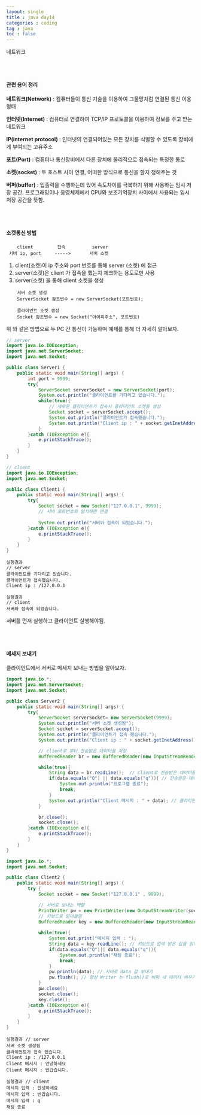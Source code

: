```yaml
---
layout: single
title : java day14
categories : coding
tag : java
toc : false
---
```


네트워크

<br>
<br>


#### 관련 용어 정리

**네트워크(Network)** : 컴퓨터들이 통신 기술을 이용하여 그물망처럼 연결된 통신 이용형태

**인터넷(Internet)** : 컴퓨터로 연결하여 TCP/IP 프로토콜을 이용하여 정보를 주고 받는 네트워크

**IP(internet protocol)** : 인터넷의 연결되어있는 모든 장치를 식별할 수 있도록 장비에게 부여되는 고유주소

**포트(Port)** : 컴퓨터나 통신장비에서 다른 장치에 물리적으로 접속되는 특정한 통로

**소켓(socket)** : 두 호스트 사이 연결, 어떠한 방식으로 통신을 할지 정해주는 것

**버퍼(buffer)** : 입출력을 수행하는데 있어 속도차이를 극복하기 위해 사용하는 임시 저장 공간. 프로그래밍이나 웅영체제에서 CPU와 보조기억장치 사이에서 사용되는 임시 저장 공간을 뜻함.

<br>
<br>

#### 소켓통신 방법

        client         접속          server
     서버 ip, port     ----->       서버 소켓

1. client(소켓)이 ip 주소와 port 번호를 통해 server (소켓) 에 접근
2. server(소켓)은 client 가 접속을 했는지 체크하는 용도로만 사용
3. server(소켓) 을 통해 client 소켓을 생성

```
    서버 소켓 생성
    ServerSocket 참조변수 = new ServerSocket(포트번호);

    클라이언트 소켓 생성
    Socket 참조변수 = new Socket("아이피주소", 포트번호)
```

위 와 같은 방법으로 두 PC 간 통신이 가능하며 예제를 통해 더 자세히 알아보자.

```java
// server
import java.io.IOException;
import java.net.ServerSocket;
import java.net.Socket;

public class Server1 {
    public static void main(String[] args) {
        int port = 9999;
        try{
            ServerSocket serverSocket = new ServerSocket(port);
            System.out.println("클라이언트를 기다리고 있습니다.");
            while(true){
                // 새로운 클라이언트가 접속시 클라이언트 소켓을 생성
                Socket socket = serverSocket.accept();
                System.out.println("클라이언트가 접속했습니다.");
                System.out.println("Client ip : " + socket.getInetAddress());
            }
        }catch (IOException e){
            e.printStackTrace();
        }
    }
}
```

```java
// client
import java.io.IOException;
import java.net.Socket;

public class Client1 {
    public static void main(String[] args) {
        try{
            Socket socket = new Socket("127.0.0.1", 9999);
            // 서버 포트번호와 일치하면 연결
            
            System.out.println("서버와 접속이 되었습니다.");
        }catch (IOException e){
            e.printStackTrace();
        }
    }
}
```

```
실행결과
// server
클라이언트를 기다리고 있습니다.
클라이언트가 접속했습니다.
Client ip : /127.0.0.1
```

```
실행결과
// client
서버와 접속이 되었습니다.
```

서버를 먼저 실행하고 클라이언트 실행해야됨.

<br>
<br>

#### 메세지 보내기

클라이언트에서 서버로 메세지 보내는 방법을 알아보자.

```java
import java.io.*;
import java.net.ServerSocket;
import java.net.Socket;

public class Server2 {
    public static void main(String[] args) {
        try{
            ServerSocket serverSocket= new ServerSocket(9999); 
            System.out.println("서버 소켓 생성됨");
            Socket socket = serverSocket.accept(); 
            System.out.println("클라이언트가 접속 했습니다.");
            System.out.println("Client ip : " + socket.getInetAddress());

            // client로 부터 전송받은 데이터을 저장
            BufferedReader br = new BufferedReader(new InputStreamReader(socket.getInputStream()));

            while(true){
                String data = br.readLine();  // client로 전송받은 데이터를 읽어 data에 저장
                if(data.equals("Q") || data.equals("q")){ // 전송받은 데이터 중 Q,q 가 있을 시 프로그램 종료
                    System.out.println("프로그램 종료");
                    break;
                }
                System.out.println("Client 메시지 : " + data); // 클라이언트가 보낸 데이터 출력
            }

            br.close();
            socket.close();
        }catch (IOException e){
            e.printStackTrace();
        }
    }
}

```

```java
import java.io.*;
import java.net.Socket;

public class Client2 {
    public static void main(String[] args) {
        try {
            Socket socket = new Socket("127.0.0.1" , 9999);

			// 서버로 보내는 역할
            PrintWriter pw = new PrintWriter(new OutputStreamWriter(socket.getOutputStream())); 
			// 키보드로 읽어들임
            BufferedReader key = new BufferedReader(new InputStreamReader(System.in)); 
            
            while(true){
                System.out.print("메시지 입력 : ");
                String data = key.readLine(); // 키보드로 입력 받은 값을 읽어 data에 저장
                if(data.equals("Q")|| data.equals("q")){
                    System.out.println("채팅 종료");
                    break;
                }
                pw.println(data); // 서버로 data 값 보내기
                pw.flush(); // 항상 Writer 는 flush()로 버퍼 내 데이터 비우기
            }
            pw.close();
            socket.close();
            key.close();
        }catch (IOException e){
            e.printStackTrace();
        }
    }
}

```

```
실행결과 // server
서버 소켓 생성됨
클라이언트가 접속 했습니다.
Client ip : /127.0.0.1
Client 메시지 : 안녕하세요
Client 메시지 : 반갑습니다.
```

```
실행결과 // client
메시지 입력 : 안녕하세요
메시지 입력 : 반갑습니다.
메시지 입력 : q
채팅 종료
```

